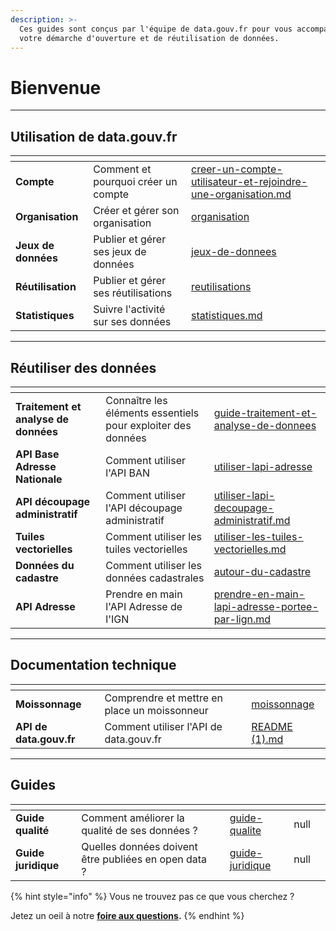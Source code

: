 ```yaml
---
description: >-
  Ces guides sont conçus par l'équipe de data.gouv.fr pour vous accompagner dans
  votre démarche d'ouverture et de réutilisation de données.
---
```


# Bienvenue

***

## Utilisation de data.gouv.fr

<table data-card-size="large" data-column-title-hidden data-view="cards" data-full-width="false"><thead><tr><th></th><th></th><th data-hidden data-card-target data-type="content-ref"></th></tr></thead><tbody><tr><td><strong>Compte</strong></td><td>Comment et pourquoi créer un compte</td><td><a href="guide-data.gouv.fr/creer-un-compte-utilisateur-et-rejoindre-une-organisation.md">creer-un-compte-utilisateur-et-rejoindre-une-organisation.md</a></td></tr><tr><td><strong>Organisation</strong></td><td>Créer et gérer son organisation</td><td><a href="guide-data.gouv.fr/organisation/">organisation</a></td></tr><tr><td><strong>Jeux de données</strong></td><td>Publier et gérer ses jeux de données</td><td><a href="guide-data.gouv.fr/jeux-de-donnees/">jeux-de-donnees</a></td></tr><tr><td><strong>Réutilisation</strong></td><td>Publier et gérer ses réutilisations</td><td><a href="guide-data.gouv.fr/reutilisations/">reutilisations</a></td></tr><tr><td><strong>Statistiques</strong></td><td>Suivre l'activité sur ses données</td><td><a href="guide-data.gouv.fr/statistiques.md">statistiques.md</a></td></tr></tbody></table>

***

## Réutiliser des données

<table data-card-size="large" data-view="cards"><thead><tr><th></th><th></th><th data-hidden data-card-target data-type="content-ref"></th></tr></thead><tbody><tr><td><strong>Traitement et analyse de données</strong></td><td>Connaître les éléments essentiels pour exploiter des données</td><td><a href="reutiliser-des-donnees/guide-traitement-et-analyse-de-donnees/">guide-traitement-et-analyse-de-donnees</a></td></tr><tr><td><strong>API Base Adresse Nationale</strong></td><td>Comment utiliser l'API BAN</td><td><a href="reutiliser-des-donnees/utiliser-les-api-geographiques/utiliser-lapi-adresse/">utiliser-lapi-adresse</a></td></tr><tr><td><strong>API découpage administratif</strong></td><td>Comment utiliser l'API découpage administratif</td><td><a href="reutiliser-des-donnees/utiliser-les-api-geographiques/utiliser-lapi-decoupage-administratif.md">utiliser-lapi-decoupage-administratif.md</a></td></tr><tr><td><strong>Tuiles vectorielles</strong></td><td>Comment utiliser les tuiles vectorielles</td><td><a href="reutiliser-des-donnees/utiliser-les-api-geographiques/utiliser-les-tuiles-vectorielles.md">utiliser-les-tuiles-vectorielles.md</a></td></tr><tr><td><strong>Données du cadastre</strong></td><td>Comment utiliser les données cadastrales</td><td><a href="reutiliser-des-donnees/autour-du-cadastre/">autour-du-cadastre</a></td></tr><tr><td><strong>API Adresse</strong></td><td>Prendre en main l'API Adresse de l'IGN</td><td><a href="reutiliser-des-donnees/prendre-en-main-lapi-adresse-portee-par-lign.md">prendre-en-main-lapi-adresse-portee-par-lign.md</a></td></tr></tbody></table>

***

## Documentation technique

<table data-card-size="large" data-view="cards"><thead><tr><th></th><th></th><th data-hidden data-card-target data-type="content-ref"></th></tr></thead><tbody><tr><td><strong>Moissonnage</strong></td><td>Comprendre et mettre en place un moissonneur</td><td><a href="guide-data.gouv.fr/moissonnage/">moissonnage</a></td></tr><tr><td><strong>API de data.gouv.fr</strong></td><td>Comment utiliser l'API de data.gouv.fr</td><td><a href="guide-data.gouv.fr/api/README (1).md">README (1).md</a></td></tr></tbody></table>

***

## Guides

<table data-card-size="large" data-view="cards"><thead><tr><th></th><th></th><th data-hidden></th><th data-hidden data-card-target data-type="content-ref"></th><th data-hidden data-type="rating" data-max="5"></th><th data-hidden data-card-cover data-type="files"></th></tr></thead><tbody><tr><td><strong>Guide qualité</strong></td><td>Comment améliorer la qualité de ses données ?</td><td></td><td><a href="guides-open-data/guide-qualite/">guide-qualite</a></td><td>null</td><td></td></tr><tr><td><strong>Guide juridique</strong></td><td>Quelles données doivent être publiées en open data ?</td><td></td><td><a href="guides-open-data/guide-juridique/">guide-juridique</a></td><td>null</td><td></td></tr></tbody></table>

{% hint style="info" %}
Vous ne trouvez pas ce que vous cherchez ?&#x20;

Jetez un oeil à notre [**foire aux questions**](foire-aux-questions.md)**.**
{% endhint %}

